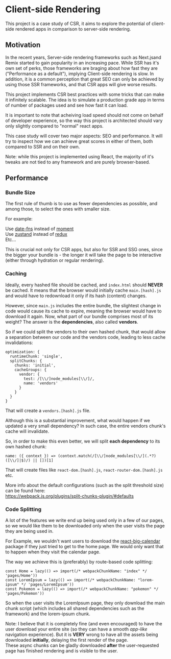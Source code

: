 # Client-side Rendering

This project is a case study of CSR, it aims to explore the potential of client-side rendered apps in comparison to server-side rendering.

## Motivation

In the recent years, Server-side rendering frameworks such as Next.jsand Remix started to gain popularity in an increasing pace.
While SSR has it's own set of perks, those frameworks are braging about how fast they are ("Performance as a default"), implying Client-side rendering is slow.
In addition, it is a common perception that great SEO can only be achieved by using those SSR frameworks, and that CSR apps will give worse results.

This project implements CSR best practices with some tricks that can make it infinitely scalable.
The idea is to simulate a production grade app in terms of number of packages used and see how fast it can load.

It is important to note that acheiving load speed should not come on behalf of developer experience, so the way this project is architected should vary only slightly compared to "normal" react apps.

This case study will cover two major aspects: SEO and performance. It will try to inspect how we can achieve great scores in either of them, both compared to SSR and on their own.

Note: while this project is implemented using React, the majority of it's tweaks are not tied to any framework and are purely browser-based.

## Performance

### Bundle Size

The first rule of thumb is to use as fewer dependencies as possible, and among those, to select the ones with smaller size.

For example:

Use [date-fns](https://www.npmjs.com/package/date-fns) instead of [moment](https://www.npmjs.com/package/moment)
<br>
Use [zustand](https://www.npmjs.com/package/zustand) instead of [redux](https://www.npmjs.com/package/redux)
<br>
Etc...

This is crucial not only for CSR apps, but also for SSR and SSG ones, since the bigger your bundle is - the longer it will take the page to be interactive (either through hydration or regular rendering).

### Caching

Ideally, every hashed file should be cached, and `index.html` should **NEVER** be cached.
It means that the browser would initially cache `main.[hash].js` and would have to redownload it only if its hash (content) changes.

However, since `main.js` includes the entire bundle, the slightest change in code would cause its cache to expire, meaning the browser would have to download it again.
Now, what part of our bundle comprises most of its weight? The answer is the **dependencies**, also called **vendors**.

So if we could split the vendors to their own hashed chunk, that would allow a separation between our code and the vendors code, leading to less cache invalidations:

```
optimization: {
  runtimeChunk: 'single',
  splitChunks: {
    chunks: 'initial',
    cacheGroups: {
      vendor: {
        test: /[\\/]node_modules[\\/]/,
        name: 'vendors'
      }
    }
  }
}
```

That will create a `vendors.[hash].js` file.

Although this is a substantial improvement, what would happen if we updated a very small dependency?
In such case, the entire vendors chunk's cache will invalidate.

So, in order to make this even better, we will split **each dependency** to its own hashed chunk:

```
name: ({ context }) => (context.match(/[\\/]node_modules[\\/](.*?)([\\/]|$)/) || [])[1]
```

That will create files like `react-dom.[hash].js`, `react-router-dom.[hash].js` etc.

More info about the default configurations (such as the split threshold size) can be found here:
<br>
https://webpack.js.org/plugins/split-chunks-plugin/#defaults

### Code Splitting

A lot of the features we write end up being used only in a few of our pages, so we would like them to be downloaded only when the user visits the page they are being used in.

For Example, we wouldn't want users to download the [react-big-calendar](https://www.npmjs.com/package/react-big-calendar) package if they just tried to get to the home page. We would only want that to happen when they visit the calendar page.

The way we achieve this is (preferably) by route-based code splitting:

```
const Home = lazy(() => import(/* webpackChunkName: "index" */ 'pages/Home'))
const LoremIpsum = lazy(() => import(/* webpackChunkName: "lorem-ipsum" */ 'pages/LoremIpsum'))
const Pokemon = lazy(() => import(/* webpackChunkName: "pokemon" */ 'pages/Pokemon'))
```

So when the user visits the LoremIpsum page, they only download the main chunk script (which includes all shared dependencies such as the framework) and the lorem-ipsum chunk.

Note: I believe that it is completely fine (and even encouraged) to have the user download your entire site (so they can have a smooth _app-like_ navigation experience). But it is **VERY** wrong to have all the assets being downloaded **initially**, delaying the first render of the page.
<br>
These async chunks can be gladly downloaded **after** the user-requested page has finished rendering and is visible to the user.
